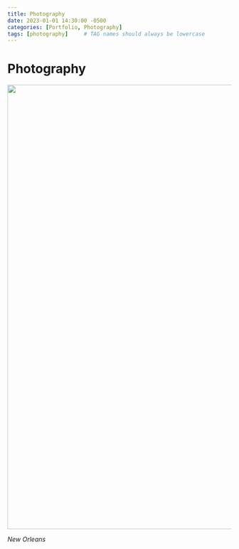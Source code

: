 ```yaml
---
title: Photography
date: 2023-01-01 14:30:00 -0500
categories: [Portfolio, Photography]
tags: [photography]     # TAG names should always be lowercase
---
```


# Photography

<img width="1000" src="https://images.squarespace-cdn.com/content/v1/637bc363896de64f51e0f158/1670015383016-NEE2UK4IA4YPTYWFMZY8/New%2BOrleans%2BIntimate%2BWedding%2B-%2BVanessa%2BAlves%2BPhotography3.jpg">

_New Orleans_


